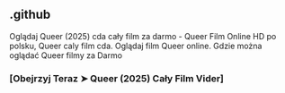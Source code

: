 ## .github

Oglądaj Queer (2025) cda cały film za darmo - Queer Film Online HD po polsku, Queer caly film cda. Oglądaj film Queer online. Gdzie można oglądać Queer filmy za Darmo

### [Obejrzyj Teraz ➤ Queer (2025) Cały Film Vider]
